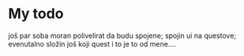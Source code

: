 # My todo
još par soba moran polivelirat da budu spojene; spojin ui na questove; evenutalno složin još koji quest i to je to od mene....

